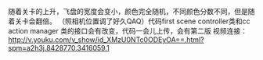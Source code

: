 随着关卡的上升，飞盘的宽度会变小，颜色完全随机，不同颜色分数不同，但是随着关卡会翻倍。
（照相机位置调了好久QAQ）代码first scene controller类和cc action manager 类的接口会有改变，代码一会儿上传，会有第二版
视频连接：http://v.youku.com/v_show/id_XMzU0NTc0ODEyOA==.html?spm=a2h3j.8428770.3416059.1

